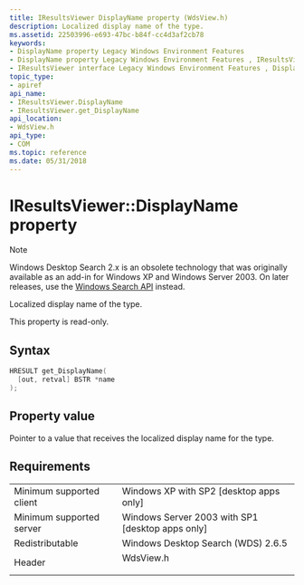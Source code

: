 ```yaml
---
title: IResultsViewer DisplayName property (WdsView.h)
description: Localized display name of the type.
ms.assetid: 22503996-e693-47bc-b84f-cc4d3af2cb78
keywords:
- DisplayName property Legacy Windows Environment Features
- DisplayName property Legacy Windows Environment Features , IResultsViewer interface
- IResultsViewer interface Legacy Windows Environment Features , DisplayName property
topic_type:
- apiref
api_name:
- IResultsViewer.DisplayName
- IResultsViewer.get_DisplayName
api_location:
- WdsView.h
api_type:
- COM
ms.topic: reference
ms.date: 05/31/2018
---
```


# IResultsViewer::DisplayName property

> [!NOTE]
> Windows Desktop Search 2.x is an obsolete technology that was originally available as an add-in for Windows XP and Windows Server 2003. On later releases, use the [Windows Search API](../search/-search-reference-entry-page.md) instead. 

Localized display name of the type.

This property is read-only.

## Syntax


```C++
HRESULT get_DisplayName(
  [out, retval] BSTR *name
);
```



## Property value

Pointer to a value that receives the localized display name for the type.

## Requirements



|                                     |                                                                                      |
|-------------------------------------|--------------------------------------------------------------------------------------|
| Minimum supported client<br/> | Windows XP with SP2 \[desktop apps only\]<br/>                                 |
| Minimum supported server<br/> | Windows Server 2003 with SP1 \[desktop apps only\]<br/>                        |
| Redistributable<br/>          | Windows Desktop Search (WDS) 2.6.5<br/>                                        |
| Header<br/>                   | <dl> <dt>WdsView.h</dt> </dl> |



 

 





